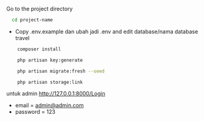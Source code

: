 Go to the project directory

```bash
  cd project-name
```

-   Copy .env.example dan ubah jadi .env and edit database/nama database travel 

```bash
    composer install
```

```bash
    php artisan key:generate
```

```bash
    php artisan migrate:fresh --seed
```

```bash
    php artisan storage:link
```

untuk admin http://127.0.0.1:8000/Login

-   email = admin@admin.com
-   password = 123
